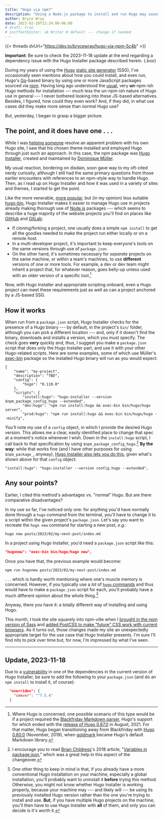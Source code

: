 ```yaml
---
title: "Hugo via npm?"
description: "Using a Node.js package to install and run Hugo may sound strange at first, but it has clear merits."
author: Bryce Wray
date: 2023-02-20T12:24:00-06:00
# draft: true
# initTextEditor: iA Writer # default --- change if needed
---
```


{{< threads dvUrl="https://dev.to/brycewray/hugo-via-npm-5c4b" >}}

<strong class="red">Important</strong>: Be sure to check the 2023-11-18 update at the end regarding a dependency issue with the Hugo Installer package described herein.
{.box}

During my years of using the [Hugo](https://gohugo.io) [static site generator](https://github.com/myles/awesome-static-generators) (SSG), I've occasionally seen mentions about how you could install, and even *run*, Hugo's [Go](https://go.dev)-based binary by using one or more JavaScript packages sourced via [npm](https://npmjs.com). Having long ago understood the [usual](https://gohugo.io/installation/), very **un**-npm-ish Hugo methods for installation --- much less the un-npm-ish nature of Hugo use in general --- I never bothered looking into these JS-based alternatives. Besides, I figured, how could they even work? And, if they did, in what use cases did they make more sense than  *normal* Hugo use?

But, yesterday, I began to grasp a bigger picture.

<!--more-->

## The point, and it does have one . . .

While I was [helping someone](/posts/2022/11/get-help-hugo-community-discord-server/) resolve an apparent problem with his own Hugo site, I saw that his chosen theme installed and employed Hugo through just such an approach. In this case, the npm package was [Hugo Installer](https://github.com/dominique-mueller/hugo-installer), created and maintained by [Dominique Müller](https://github.com/dominique-mueller).

My usual reaction, bordering on disdain, soon gave way to my oft-cited nerdy curiosity, although I still had the same primary questions from those earlier encounters with references to an npm-style way to handle Hugo. Then, as I read up on Hugo Installer and how it was used in a variety of sites and themes, I started to get the point.

Like the more venerable, [more popular](https://npmtrends.com/hugo-bin-vs-hugo-installer), but (in my opinion) less suitable [hugo-bin](https://github.com/fenneclab/hugo-bin), Hugo Installer makes it easier to manage Hugo use in projects already making thorough use of [Node.js](https://nodejs.org) packages --- which seems to describe a huge majority of the website projects you'll find on places like [GitHub](https://github.com) and [GitLab](https://gitlab.com):

- If cloning/forking a project, one usually does a simple `npm install` to get all the goodies needed to make the project run either locally or on a remote host.
- In a multi-developer project, it's important to keep everyone's tools on the same versions through use of `package.json`.
- On the other hand, it's sometimes necessary for *separate* projects on the same machine, or within a team's machines, to use **different** versions of one or more tools. For example, a dev or dev team might inherit a project that, for whatever reason, goes belly-up unless used with an older version of a specific tool.[^Markdown]

[^Markdown]: Where Hugo is concerned, one possible scenario of this type would be if a project required the [Blackfriday Markdown parser](https://github.com/russross/blackfriday), Hugo's support for which ended with the [release of Hugo 0.87.0](https://github.com/gohugoio/hugo/releases/tag/v0.87.0) in August, 2021. For that matter, Hugo began transitioning away from Blackfriday with [Hugo 0.60.0](https://github.com/gohugoio/hugo/releases/tag/v0.60.0) (November, 2019), when [goldmark](https://github.com/yuin/goldmark/) became Hugo's default Markdown library.

Now, with Hugo Installer and appropriate scripting onboard, even a Hugo project can meet these requirements just as well as can a project anchored by a JS-based SSG.

## How it works

When run from a `package.json` script, Hugo Installer checks for the presence of a Hugo binary --- by default, in the project's `bin/` folder, although you can pick a different location --- and, only if it doesn't find the binary, downloads and installs a version, which you must specify. The check goes **very** quickly and, thus, I suggest you make a `package.json` script that does only the Hugo Installer part, and use it with your other Hugo-related scripts. Here are some examples, some of which use Müller's [exec-bin](https://github.com/dominique-mueller/exec-bin) package so the installed Hugo binary will run as you would expect:

```json{bigdiv=true}
{
	"name": "my-project",
	"description": "TBD",
	"config": {
		"hugo": "0.110.0"
	},
	"scripts": {
		"install:hugo": "hugo-installer --version $npm_package_config_hugo --extended",
		"dev:hugo": "npm run install:hugo && exec-bin bin/hugo/hugo server",
		"prod:hugo": "npm run install:hugo && exec-bin bin/hugo/hugo --minify",
```

You'll note my use of a `config` object, in which I provide the desired Hugo version. This allows me a clear, easily identified place to change that spec at a moment's notice whenever I wish. Down in the `install:hugo` script, I call back to that specification by using `$npm_package_config_hugo`.[^pkgVars] **By the way**: while that works fine (and I have other purposes for using `$npm_package_`, anyway), [Hugo Installer also lets you do this](https://github.com/dominique-mueller/hugo-installer#configure-hugo-version-required), given what's shown above for that `config` object:

[^pkgVars]: I encourage you to read [Brian Childress](https://brianchildress.co/)'s 2018 article, "[Variables in package.json](https://brianchildress.co/variables-in-package-json/)," which was a great help in this aspect of the changeover.

```json{bigdiv=true}
"install:hugo": "hugo-installer --version config.hugo --extended",
```

## Any sour points?

Earlier, I cited this method's advantages vs. "normal" Hugo. But are there comparative disadvantages?

In my use so far, I've noticed only one: for anything you'd have normally done through a `hugo` command from the terminal, you'll have to change it to a script within the given project's `package.json`. Let's say you want to recreate the `hugo new` command for starting a new post, *e.g.*:

```plaintext
hugo new posts/2023/02/my-next-post/index.md
```

In a project using Hugo Installer, you'd need a `package.json` script like this:

```json
"hugonew": "exec-bin bin/hugo/hugo new",
```

Once you have that, the previous example would become:

```plaintext
npm run hugonew posts/2023/02/my-next-post/index.md
```

. . . which is hardly worth mentioning where one's muscle memory is concerned. However, if you typically use a *lot* of [`hugo` commands](https://gohugo.io/commands/) and thus would have to make a `package.json` script for each, you'll probably have a much different opinion about the whole thing.[^Uninstall]

[^Uninstall]: One other thing to keep in mind is that, if you already have a more conventional Hugo installation on your machine, especially a global installation, you'll probably want to uninstall it **before** trying this method. Otherwise, you might not know whether Hugo Installer is working properly, because your machine may --- and likely will --- be using its previously installed Hugo version rather than the one you're trying to install and use. <strong class="red">But</strong>, if you have multiple Hugo projects on the machine, you'll then have to use Hugo Installer with **all** of them, and only you can decide is it's worth it.

Anyway, there you have it: a totally different way of installing and using Hugo.

This month, I took the site squarely into npm-ville when I [brought in the npm version of Sass](/posts/2023/02/using-dart-sass-hugo-taking-it-easy/) and [added PostCSS to make "future" CSS work with current browsers](/posts/2023/02/some-future-now-css/). As it turns out, those changes made my site an unexpectedly appropriate target for the use case that Hugo Installer presents. I'm sure I'll find nits to pick over time but, for now, I'm impressed by what I've seen.

----

## Update, 2023-11-18

Due to a [vulnerability](https://github.com/dominique-mueller/hugo-installer/issues/57) in one of the dependencies in the current version of Hugo Installer, be sure to add the following to your `package.json` (and do an `npm install` to install it, of course):

```json
  "overrides": {
    "semver": "^7.5.4"
  }
```
